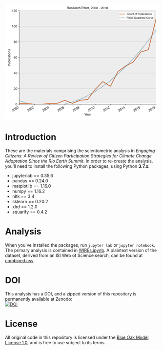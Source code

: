 ![time](combined_time_colour.png)

# Introduction

These are the materials comprising the scientometric analysis in _Engaging Citizens: A Review of Citizen Participation Strategies
for Climate Change Adaptation Since the Rio Earth Summit_. In order to re-create the analysis, you'll need to install the following Python packages, using Python **3.7.x**:

- jupyterlab == 0.35.6
- pandas == 0.24.0
- matplotlib == 1.16.0
- numpy == 1.16.2
- nltk == 3.4
- sklearn == 0.20.2
- xlrd == 1.2.0
- squarify == 0.4.2

# Analysis

When you've installed the packages, run `jupyter lab` or `jupyter notebook`. The primary analysis is contained in [WIREs.ipynb](WIREs.ipynb). A plaintext version of the dataset, derived from an ISI Web of Science search, can be found at [combined.csv](combined.csv)

# DOI

This analysis has a DOI, and a zipped version of this repository is permanently available at Zenodo:  
[![DOI](https://zenodo.org/badge/DOI/10.5281/zenodo.2791455.svg)](https://doi.org/10.5281/zenodo.2790803)

# License

All original code in this repository is licensed under the [Blue Oak Model License 1.0](LICENSE.md), and is free to use subject to its terms.

